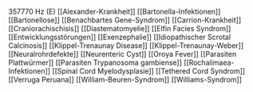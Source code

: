 357770 Hz (E)
[[Alexander-Krankheit]]
[[Bartonella-Infektionen]]
[[Bartonellose]]
[[Benachbartes Gene-Syndrom]]
[[Carrion-Krankheit]]
[[Craniorachischisis]]
[[Diastematomyelie]]
[[Elfin Facies Syndrom]]
[[Entwicklungsstörungen]]
[[Exenzephalie]]
[[Idiopathischer Scrotal Calcinosis]]
[[Klippel-Trenaunay Disease]]
[[Klippel-Trenaunay-Weber]]
[[Neuralrohrdefekte]]
[[Neurenteric Cyst]]
[[Oroya Fever]]
[[Parasiten Plattwürmer]]
[[Parasiten Trypanosoma gambiense]]
[[Rochalimaea-Infektionen]]
[[Spinal Cord Myelodysplasie]]
[[Tethered Cord Syndrom]]
[[Verruga Peruana]]
[[William-Beuren-Syndrom]]
[[Williams-Syndrom]]